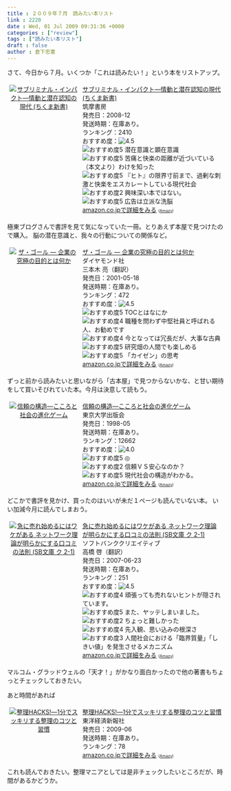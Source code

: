 ```yaml
---
title : ２００９年７月　読みたい本リスト
link : 2220
date : Wed, 01 Jul 2009 09:31:36 +0000
categories : ["review"]
tags : ["読みたい本リスト"]
draft : false
author : 倉下忠憲
---
```


さて、今日から７月。いくつか「これは読みたい！」という本をリストアップ。

<div class="amz-container"><div class="amz-image" style="width:160px;float:left;text-align:center;padding:5px;"><a href="http://amazon.co.jp/o/ASIN/4480064605/rashita1000-22/ref=nosim"><img src="http://ecx.images-amazon.com/images/I/41X4up%2BHLSL._SL160_.jpg" alt="サブリミナル・インパクト―情動と潜在認知の現代 (ちくま新書)" border="0" /></a></div><div class="amz-content" style="margin-left:170px;padding:5px;"><div class="amz-title"><a href="http://amazon.co.jp/o/ASIN/4480064605/rashita1000-22/ref=nosim">サブリミナル・インパクト―情動と潜在認知の現代 (ちくま新書)</a></div><div class="amz-manufacturer">筑摩書房</div><div class="amz-releasedate">発売日：2008-12</div><div class="amz-availability">発送時期：在庫あり。</div><div class="amz-salesrank">ランキング：2410</div><div class="amz-averagerating">おすすめ度：<img src="http://images-jp.amazon.com/images/G/09/x-locale/common/customer-reviews/stars-4-5.gif" alt="4.5" /></div><div class="amz-review"><img src="http://images-jp.amazon.com/images/G/09/x-locale/common/customer-reviews/stars-5-0.gif" alt="おすすめ度5" /> 潜在意識と顕在意識<br /><img src="http://images-jp.amazon.com/images/G/09/x-locale/common/customer-reviews/stars-5-0.gif" alt="おすすめ度5" /> 苦痛と快楽の距離が近づいている（本文より）わけを知った<br /><img src="http://images-jp.amazon.com/images/G/09/x-locale/common/customer-reviews/stars-5-0.gif" alt="おすすめ度5" /> 『ヒト』の限界寸前まで、過剰な刺激と快楽をエスカレートしている現代社会<br /><img src="http://images-jp.amazon.com/images/G/09/x-locale/common/customer-reviews/stars-2-0.gif" alt="おすすめ度2" /> 興味深い本ではない。<br /><img src="http://images-jp.amazon.com/images/G/09/x-locale/common/customer-reviews/stars-5-0.gif" alt="おすすめ度5" /> 広告は立派な洗脳<br /></div><div class="amz-link"><a href="http://amazon.co.jp/o/ASIN/4480064605/rashita1000-22/ref=nosim">amazon.co.jpで詳細をみる</a> <span style="font-size:xx-small;">(<a href="http://amazy.tk/" target="_blank">Amazy</a>)</span></div></div><div style="clear:left;"></div></div>

極東ブログさんで書評を見て気になっていた一冊。とりあえず本屋で見つけたので購入。
脳の潜在意識と、我々の行動についての関係など。

<div class="amz-container"><div class="amz-image" style="width:160px;float:left;text-align:center;padding:5px;"><a href="http://amazon.co.jp/o/ASIN/4478420408/rashita1000-22/ref=nosim"><img src="http://ecx.images-amazon.com/images/I/51X9HRVXSRL._SL160_.jpg" alt="ザ・ゴール ― 企業の究極の目的とは何か" border="0" /></a></div><div class="amz-content" style="margin-left:170px;padding:5px;"><div class="amz-title"><a href="http://amazon.co.jp/o/ASIN/4478420408/rashita1000-22/ref=nosim">ザ・ゴール ― 企業の究極の目的とは何か</a></div><div class="amz-manufacturer">ダイヤモンド社</div><div class="amz-creator">三本木 亮（翻訳）</div><div class="amz-releasedate">発売日：2001-05-18</div><div class="amz-availability">発送時期：在庫あり。</div><div class="amz-salesrank">ランキング：472</div><div class="amz-averagerating">おすすめ度：<img src="http://images-jp.amazon.com/images/G/09/x-locale/common/customer-reviews/stars-4-5.gif" alt="4.5" /></div><div class="amz-review"><img src="http://images-jp.amazon.com/images/G/09/x-locale/common/customer-reviews/stars-5-0.gif" alt="おすすめ度5" /> TOCとはなにか<br /><img src="http://images-jp.amazon.com/images/G/09/x-locale/common/customer-reviews/stars-4-0.gif" alt="おすすめ度4" /> 職種を問わず中堅社員と呼ばれる人、お勧めです<br /><img src="http://images-jp.amazon.com/images/G/09/x-locale/common/customer-reviews/stars-4-0.gif" alt="おすすめ度4" /> 今となっては冗長だが、大事な古典<br /><img src="http://images-jp.amazon.com/images/G/09/x-locale/common/customer-reviews/stars-5-0.gif" alt="おすすめ度5" /> 研究畑の人間でも楽しめる<br /><img src="http://images-jp.amazon.com/images/G/09/x-locale/common/customer-reviews/stars-5-0.gif" alt="おすすめ度5" /> 「カイゼン」の思考<br /></div><div class="amz-link"><a href="http://amazon.co.jp/o/ASIN/4478420408/rashita1000-22/ref=nosim">amazon.co.jpで詳細をみる</a> <span style="font-size:xx-small;">(<a href="http://amazy.tk/" target="_blank">Amazy</a>)</span></div></div><div style="clear:left;"></div></div>

ずっと前から読みたいと思いながら「古本屋」で見つからないかな、と甘い期待をして買いそびれていた本。今月は決意して読もう。

<div class="amz-container"><div class="amz-image" style="width:160px;float:left;text-align:center;padding:5px;"><a href="http://amazon.co.jp/o/ASIN/4130111086/rashita1000-22/ref=nosim"><img src="http://ecx.images-amazon.com/images/I/41ZPZTM910L._SL160_.jpg" alt="信頼の構造―こころと社会の進化ゲーム" border="0" /></a></div><div class="amz-content" style="margin-left:170px;padding:5px;"><div class="amz-title"><a href="http://amazon.co.jp/o/ASIN/4130111086/rashita1000-22/ref=nosim">信頼の構造―こころと社会の進化ゲーム</a></div><div class="amz-manufacturer">東京大学出版会</div><div class="amz-releasedate">発売日：1998-05</div><div class="amz-availability">発送時期：在庫あり。</div><div class="amz-salesrank">ランキング：12662</div><div class="amz-averagerating">おすすめ度：<img src="http://images-jp.amazon.com/images/G/09/x-locale/common/customer-reviews/stars-4-0.gif" alt="4.0" /></div><div class="amz-review"><img src="http://images-jp.amazon.com/images/G/09/x-locale/common/customer-reviews/stars-5-0.gif" alt="おすすめ度5" /> ◎<br /><img src="http://images-jp.amazon.com/images/G/09/x-locale/common/customer-reviews/stars-2-0.gif" alt="おすすめ度2" /> 信頼ＶＳ安心なのか？<br /><img src="http://images-jp.amazon.com/images/G/09/x-locale/common/customer-reviews/stars-5-0.gif" alt="おすすめ度5" /> 現代社会の構造がわかる。<br /></div><div class="amz-link"><a href="http://amazon.co.jp/o/ASIN/4130111086/rashita1000-22/ref=nosim">amazon.co.jpで詳細をみる</a> <span style="font-size:xx-small;">(<a href="http://amazy.tk/" target="_blank">Amazy</a>)</span></div></div><div style="clear:left;"></div></div>

どこかで書評を見かけ、買ったのはいいが未だ１ページも読んでいない本。
いい加減今月に読んでしまおう。

<div class="amz-container"><div class="amz-image" style="width:160px;float:left;text-align:center;padding:5px;"><a href="http://amazon.co.jp/o/ASIN/4797338121/rashita1000-22/ref=nosim"><img src="http://ecx.images-amazon.com/images/I/51RmQ9qazzL._SL160_.jpg" alt="急に売れ始めるにはワケがある ネットワーク理論が明らかにする口コミの法則 (SB文庫 ク 2-1)" border="0" /></a></div><div class="amz-content" style="margin-left:170px;padding:5px;"><div class="amz-title"><a href="http://amazon.co.jp/o/ASIN/4797338121/rashita1000-22/ref=nosim">急に売れ始めるにはワケがある ネットワーク理論が明らかにする口コミの法則 (SB文庫 ク 2-1)</a></div><div class="amz-manufacturer">ソフトバンククリエイティブ</div><div class="amz-creator">高橋 啓（翻訳）</div><div class="amz-releasedate">発売日：2007-06-23</div><div class="amz-availability">発送時期：在庫あり。</div><div class="amz-salesrank">ランキング：251</div><div class="amz-averagerating">おすすめ度：<img src="http://images-jp.amazon.com/images/G/09/x-locale/common/customer-reviews/stars-4-5.gif" alt="4.5" /></div><div class="amz-review"><img src="http://images-jp.amazon.com/images/G/09/x-locale/common/customer-reviews/stars-4-0.gif" alt="おすすめ度4" /> 頑張っても売れないヒントが隠されています。<br /><img src="http://images-jp.amazon.com/images/G/09/x-locale/common/customer-reviews/stars-5-0.gif" alt="おすすめ度5" /> また、ヤッテしまいました。<br /><img src="http://images-jp.amazon.com/images/G/09/x-locale/common/customer-reviews/stars-2-0.gif" alt="おすすめ度2" /> ちょっと難しかった<br /><img src="http://images-jp.amazon.com/images/G/09/x-locale/common/customer-reviews/stars-4-0.gif" alt="おすすめ度4" /> 先入観、思い込みの根深さ<br /><img src="http://images-jp.amazon.com/images/G/09/x-locale/common/customer-reviews/stars-3-0.gif" alt="おすすめ度3" /> 人間社会における「臨界質量」「しきい値」を発生させるメカニズム<br /></div><div class="amz-link"><a href="http://amazon.co.jp/o/ASIN/4797338121/rashita1000-22/ref=nosim">amazon.co.jpで詳細をみる</a> <span style="font-size:xx-small;">(<a href="http://amazy.tk/" target="_blank">Amazy</a>)</span></div></div><div style="clear:left;"></div></div>

マルコム・グラッドウェルの「天才！」がかなり面白かったので他の著書もちょっとチェックしておきたい。

あと時間があれば

<div class="amz-container"><div class="amz-image" style="width:160px;float:left;text-align:center;padding:5px;"><a href="http://amazon.co.jp/o/ASIN/4492043373/rashita1000-22/ref=nosim"><img src="http://ecx.images-amazon.com/images/I/51WmigOJooL._SL160_.jpg" alt="整理HACKS!―1分でスッキリする整理のコツと習慣" border="0" /></a></div><div class="amz-content" style="margin-left:170px;padding:5px;"><div class="amz-title"><a href="http://amazon.co.jp/o/ASIN/4492043373/rashita1000-22/ref=nosim">整理HACKS!―1分でスッキリする整理のコツと習慣</a></div><div class="amz-manufacturer">東洋経済新報社</div><div class="amz-releasedate">発売日：2009-06</div><div class="amz-availability">発送時期：在庫あり。</div><div class="amz-salesrank">ランキング：78</div><div class="amz-link"><a href="http://amazon.co.jp/o/ASIN/4492043373/rashita1000-22/ref=nosim">amazon.co.jpで詳細をみる</a> <span style="font-size:xx-small;">(<a href="http://amazy.tk/" target="_blank">Amazy</a>)</span></div></div><div style="clear:left;"></div></div>

これも読んでおきたい。整理マニアとしては是非チェックしたいところだが、時間があるかどうか。